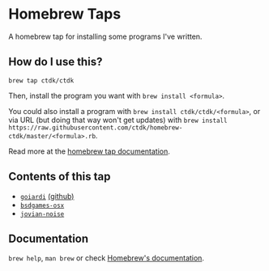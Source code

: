 # Homebrew Taps

A homebrew tap for installing some programs I've written.

## How do I use this?

`brew tap ctdk/ctdk`

Then, install the program you want with `brew install <formula>`.

You could also install a program with `brew install ctdk/ctdk/<formula>`, or via URL (but doing that way won't get updates) with `brew install https://raw.githubusercontent.com/ctdk/homebrew-ctdk/master/<formula>.rb`.

Read more at the [homebrew tap documentation](https://docs.brew.sh/Taps).

## Contents of this tap

* [`goiardi`](http://goiardi.gl) [(github)](https://github.com/ctdk/goiardi)
* [`bsdgames-osx`](https://github.com/ctdk/bsdgames-osx)
* [`jovian-noise`](https://github.com/ctdk/jovian-noise)

## Documentation
`brew help`, `man brew` or check [Homebrew's documentation](https://docs.brew.sh/).
